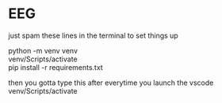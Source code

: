 # EEG

just spam these lines in the terminal to set things up

python -m venv venv <br>
venv/Scripts/activate <br>
pip install -r requirements.txt <br>

then you gotta type this after everytime you launch the vscode <br>
venv/Scripts/activate
